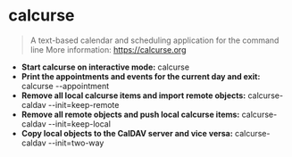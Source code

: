 # calcurse
> A text-based calendar and scheduling application for the command line
> More information: <https://calcurse.org>
- **Start calcurse on interactive mode:**
calcurse
- **Print the appointments and events for the current day and exit:**
calcurse --appointment
- **Remove all local calcurse items and import remote objects:**
calcurse-caldav --init=keep-remote
- **Remove all remote objects and push local calcurse items:**
calcurse-caldav --init=keep-local
- **Copy local objects to the CalDAV server and vice versa:**
calcurse-caldav --init=two-way
